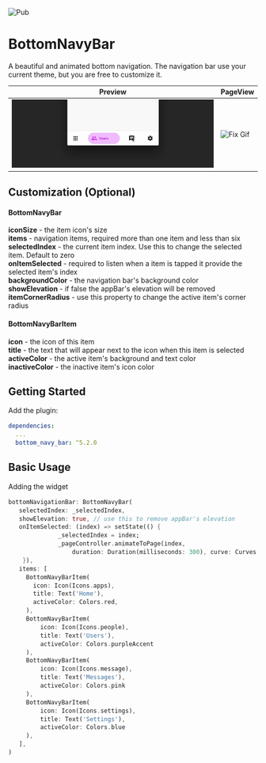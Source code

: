![Pub](https://img.shields.io/pub/v/bottom_navy_bar)

# BottomNavyBar

A beautiful and animated bottom navigation. The navigation bar use your current theme, but you are free to customize it.

| Preview | PageView |
|---------|----------|
|![FanBottomNavyBar Gif](navy.gif "BottomNavyBar") | ![Fix Gif](fix.gif "Fix") |

## Customization (Optional)

#### BottomNavyBar
**iconSize** - the item icon's size<br/>
**items** - navigation items, required more than one item and less than six<br/>
**selectedIndex** - the current item index. Use this to change the selected item. Default to zero<br/>
**onItemSelected** - required to listen when a item is tapped it provide the selected item's index<br/>
**backgroundColor** - the navigation bar's background color<br/>
**showElevation** - if false the appBar's elevation will be removed<br/>
**itemCornerRadius** - use this property to change the active item's corner radius<br/>

#### BottomNavyBarItem
**icon** - the icon of this item<br/>
**title** - the text that will appear next to the icon when this item is selected<br/>
**activeColor** - the active item's background and text color<br/>
**inactiveColor** - the inactive item's icon color<br/>

## Getting Started

Add the plugin:

```yaml
dependencies:
  ...
  bottom_navy_bar: ^5.2.0
```

## Basic Usage

Adding the widget

```dart
bottomNavigationBar: BottomNavyBar(
   selectedIndex: _selectedIndex,
   showElevation: true, // use this to remove appBar's elevation
   onItemSelected: (index) => setState(() {
              _selectedIndex = index;
              _pageController.animateToPage(index,
                  duration: Duration(milliseconds: 300), curve: Curves.ease);
    }),
   items: [
     BottomNavyBarItem(
       icon: Icon(Icons.apps),
       title: Text('Home'),
       activeColor: Colors.red,
     ),
     BottomNavyBarItem(
         icon: Icon(Icons.people),
         title: Text('Users'),
         activeColor: Colors.purpleAccent
     ),
     BottomNavyBarItem(
         icon: Icon(Icons.message),
         title: Text('Messages'),
         activeColor: Colors.pink
     ),
     BottomNavyBarItem(
         icon: Icon(Icons.settings),
         title: Text('Settings'),
         activeColor: Colors.blue
     ),
   ],
)
```
